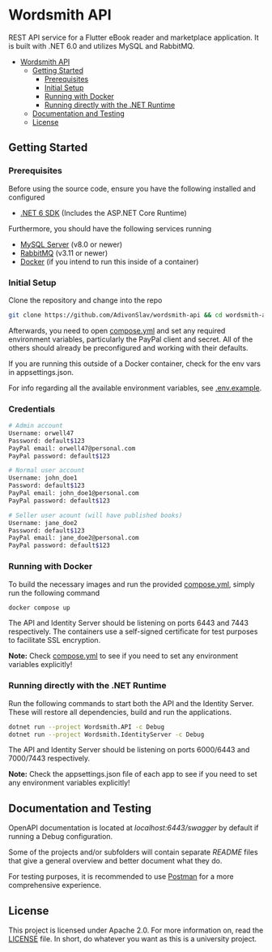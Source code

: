 # Wordsmith API
REST API service for a Flutter eBook reader and marketplace application. It is built with .NET 6.0 and utilizes MySQL and RabbitMQ.

- [Wordsmith API](#wordsmith-api)
  - [Getting Started](#getting-started)
    - [Prerequisites](#prerequisites)
    - [Initial Setup](#initial-setup)
    - [Running with Docker](#running-with-docker)
    - [Running directly with the .NET Runtime](#running-directly-with-the-net-runtime)
  - [Documentation and Testing](#documentation-and-testing)
  - [License](#license)

## Getting Started

### Prerequisites
Before using the source code, ensure you have the following installed and configured
- [.NET 6 SDK](https://dotnet.microsoft.com/en-us/download/dotnet/6.0) (Includes the ASP.NET Core Runtime)
  
Furthermore, you should have the following services running
- [MySQL Server](https://dev.mysql.com/downloads/mysql/) (v8.0 or newer)
- [RabbitMQ](https://www.rabbitmq.com/) (v3.11 or newer)
- [Docker](https://docs.docker.com/engine/) (if you intend to run this inside of a container)

### Initial Setup
Clone the repository and change into the repo
```bash
git clone https://github.com/AdivonSlav/wordsmith-api && cd wordsmith-api
```

Afterwards, you need to open [compose.yml](compose.yml) and set any required environment variables, particularly the PayPal client and secret. All of the others should already be preconfigured and working with their defaults.

If you are running this outside of a Docker container, check for the env vars in appsettings.json.

For info regarding all the available environment variables, see [.env.example](.env.example).

### Credentials
```bash
# Admin account
Username: orwell47
Password: default$123
PayPal email: orwell47@personal.com
PayPal password: default$123

# Normal user account
Username: john_doe1
Password: default$123
PayPal email: john_doe1@personal.com
PayPal password: default$123

# Seller user acount (will have published books)
Username: jane_doe2
Password: default$123
PayPal email: jane_doe2@personal.com
PayPal password: default$123
```

### Running with Docker
To build the necessary images and run the provided [compose.yml](compose.yml), simply run the following command
```bash
docker compose up
```
The API and Identity Server should be listening on ports 6443 and 7443 respectively. The containers use a self-signed certificate for test purposes to facilitate SSL encryption.

**Note:** Check [compose.yml](compose.yml) to see if you need to set any environment variables explicitly!

### Running directly with the .NET Runtime
Run the following commands to start both the API and the Identity Server. These will restore all dependencies, build and run the applications.
```bash
dotnet run --project Wordsmith.API -c Debug
dotnet run --project Wordsmith.IdentityServer -c Debug
```
The API and Identity Server should be listening on ports 6000/6443 and 7000/7443 respectively.

**Note:** Check the appsettings.json file of each app to see if you need to set any environment variables explicitly!

## Documentation and Testing
OpenAPI documentation is located at *localhost:6443/swagger* by default if running a Debug configuration. 

Some of the projects and/or subfolders will contain separate *README* files that give a general overview and better document what they do.

For testing purposes, it is recommended to use [Postman](https://www.postman.com/) for a more comprehensive experience.

## License
This project is licensed under Apache 2.0. For more information on, read the [LICENSE](LICENSE) file. In short, do whatever you want as this is a university project.
